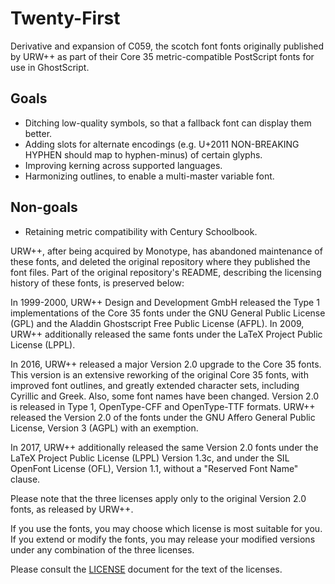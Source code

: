 # Twenty-First

Derivative and expansion of C059, the scotch font fonts originally published by URW++ as part of their Core 35 metric-compatible PostScript fonts for use in GhostScript.

## Goals

 - Ditching low-quality symbols, so that a fallback font can display them better.
 - Adding slots for alternate encodings (e.g. U+2011 NON-BREAKING HYPHEN should map to hyphen-minus) of certain glyphs.
 - Improving kerning across supported languages.
 - Harmonizing outlines, to enable a multi-master variable font.

## Non-goals

 - Retaining metric compatibility with Century Schoolbook.

URW++, after being acquired by Monotype, has abandoned maintenance of these fonts, and deleted the original repository where they published the font files. Part of the original repository's README, describing the licensing history of these fonts, is preserved below:

In 1999-2000, URW++ Design and Development GmbH released the Type 1 implementations of the Core 35 fonts under the GNU General Public License (GPL) and the Aladdin Ghostscript Free Public License (AFPL). In 2009, URW++ additionally released the same fonts under the LaTeX Project Public License (LPPL).

In 2016, URW++ released a major Version 2.0 upgrade to the Core 35 fonts. This version is an extensive reworking of the original Core 35 fonts, with improved font outlines, and greatly extended character sets, including Cyrillic and Greek. Also, some font names have been changed. Version 2.0 is released in Type 1, OpenType-CFF and OpenType-TTF formats. URW++ released the Version 2.0 of the fonts under the GNU Affero General Public License, Version 3 (AGPL) with an exemption.

In 2017, URW++ additionally released the same Version 2.0 fonts under the LaTeX Project Public License (LPPL) Version 1.3c, and under the SIL OpenFont License (OFL), Version 1.1, without a "Reserved Font Name" clause.

Please note that the three licenses apply only to the original Version 2.0 fonts, as released by URW++.

If you use the fonts, you may choose which license is most suitable for you. If you extend or modify the fonts, you may release your modified versions under any combination of the three licenses.

Please consult the [LICENSE](./LICENSE.md) document for the text of the licenses.
